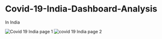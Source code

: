 # Covid-19-India-Dashboard-Analysis
In India













![Covid 19 India page 1](https://github.com/07adarsh/Covid-19-India-Dashboard-Analysis/assets/141519650/a29fa647-310e-4116-8c35-a30f81245f4d)
![covid 19 India page 2](https://github.com/07adarsh/Covid-19-India-Dashboard-Analysis/assets/141519650/6e32e3fc-8c1d-4bb1-bd9d-cf859e0dffd0)
